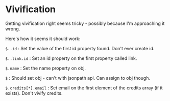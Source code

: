 # Vivification

Getting vivification right seems tricky - possibly because I'm approaching it wrong.

Here's how it seems it should work:

`$..id`
: Set the value of the first id property found. Don't ever create id.

`$..link.id`
: Set an id property on the first property called link.

`$.name`
: Set the name property on obj.

`$`
: Should set obj - can't with jsonpath api. Can assign to obj though.

`$.credits[*].email`
: Set email on the first element of the credits array (if it exists). Don't vivify credits.
